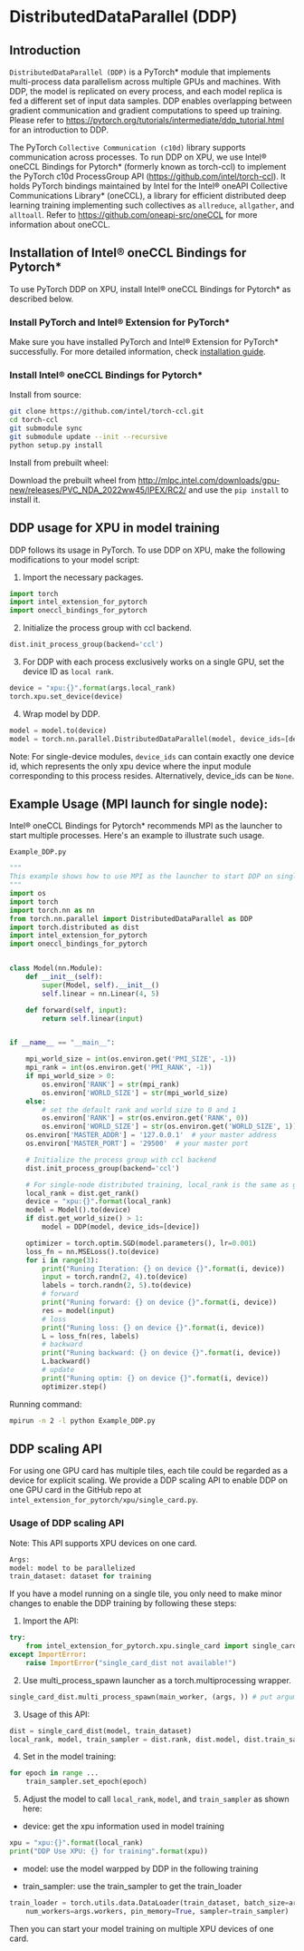 # DistributedDataParallel (DDP)

## Introduction
`DistributedDataParallel (DDP)` is a PyTorch\* module that implements multi-process data parallelism across multiple GPUs and machines. With DDP, the model is replicated on every process, and each model replica is fed a different set of input data samples. DDP enables overlapping between gradient communication and gradient computations to speed up training. Please refer to https://pytorch.org/tutorials/intermediate/ddp_tutorial.html for an introduction to DDP.

The PyTorch `Collective Communication (c10d)` library supports communication across processes. To run DDP on XPU, we use Intel® oneCCL Bindings for Pytorch\* (formerly known as torch-ccl) to implement the PyTorch c10d ProcessGroup API (https://github.com/intel/torch-ccl). It holds PyTorch bindings maintained by Intel for the Intel® oneAPI Collective Communications Library\* (oneCCL), a library for efficient distributed deep learning training implementing such collectives as `allreduce`, `allgather`, and `alltoall`. Refer to https://github.com/oneapi-src/oneCCL for more information about oneCCL.

## Installation of Intel® oneCCL Bindings for Pytorch\*

To use PyTorch DDP on XPU, install Intel® oneCCL Bindings for Pytorch\* as described below.
### Install PyTorch and Intel® Extension for PyTorch\*

Make sure you have installed PyTorch and Intel® Extension for PyTorch\* successfully.
For more detailed information, check [installation guide](../installation.md).  

### Install Intel® oneCCL Bindings for Pytorch\*

Install from source:
```bash
git clone https://github.com/intel/torch-ccl.git
cd torch-ccl
git submodule sync 
git submodule update --init --recursive
python setup.py install
```

Install from prebuilt wheel:

Download the prebuilt wheel from http://mlpc.intel.com/downloads/gpu-new/releases/PVC_NDA_2022ww45/IPEX/RC2/ and use the `pip install` to install it.

## DDP usage for XPU in model training 

DDP follows its usage in PyTorch. To use DDP on XPU, make the following modifications to your model script:

1. Import the necessary packages.

```python
import torch
import intel_extension_for_pytorch 
import oneccl_bindings_for_pytorch
```      

2. Initialize the process group with ccl backend.

```python
dist.init_process_group(backend='ccl')
```        

3. For DDP with each process exclusively works on a single GPU, set the device ID as `local rank`.

```python 
device = "xpu:{}".format(args.local_rank)
torch.xpu.set_device(device)
```

4. Wrap model by DDP.

```python
model = model.to(device)
model = torch.nn.parallel.DistributedDataParallel(model, device_ids=[device])
```

Note: For single-device modules, `device_ids` can contain exactly one device id, which represents the only xpu device where the input module corresponding to this process resides. Alternatively, device_ids can be `None`.

## Example Usage (MPI launch for single node):
Intel® oneCCL Bindings for Pytorch\* recommends MPI as the launcher to start multiple processes.  Here's an example to illustrate such usage.

`Example_DDP.py`

```python
"""
This example shows how to use MPI as the launcher to start DDP on single node with multiple devices.
"""
import os
import torch
import torch.nn as nn
from torch.nn.parallel import DistributedDataParallel as DDP
import torch.distributed as dist
import intel_extension_for_pytorch
import oneccl_bindings_for_pytorch


class Model(nn.Module):
    def __init__(self):
        super(Model, self).__init__()
        self.linear = nn.Linear(4, 5)

    def forward(self, input):
        return self.linear(input)


if __name__ == "__main__":

    mpi_world_size = int(os.environ.get('PMI_SIZE', -1))
    mpi_rank = int(os.environ.get('PMI_RANK', -1))
    if mpi_world_size > 0:
        os.environ['RANK'] = str(mpi_rank)
        os.environ['WORLD_SIZE'] = str(mpi_world_size)
    else:
        # set the default rank and world size to 0 and 1
        os.environ['RANK'] = str(os.environ.get('RANK', 0))
        os.environ['WORLD_SIZE'] = str(os.environ.get('WORLD_SIZE', 1))
    os.environ['MASTER_ADDR'] = '127.0.0.1'  # your master address
    os.environ['MASTER_PORT'] = '29500'  # your master port

    # Initialize the process group with ccl backend
    dist.init_process_group(backend='ccl')

    # For single-node distributed training, local_rank is the same as global rank
    local_rank = dist.get_rank()
    device = "xpu:{}".format(local_rank)
    model = Model().to(device)
    if dist.get_world_size() > 1:
        model = DDP(model, device_ids=[device])

    optimizer = torch.optim.SGD(model.parameters(), lr=0.001)
    loss_fn = nn.MSELoss().to(device)
    for i in range(3):
        print("Runing Iteration: {} on device {}".format(i, device))
        input = torch.randn(2, 4).to(device)
        labels = torch.randn(2, 5).to(device)
        # forward
        print("Runing forward: {} on device {}".format(i, device))
        res = model(input)
        # loss
        print("Runing loss: {} on device {}".format(i, device))
        L = loss_fn(res, labels)
        # backward
        print("Runing backward: {} on device {}".format(i, device))
        L.backward()
        # update
        print("Runing optim: {} on device {}".format(i, device))
        optimizer.step()
```

Running command:
```bash
mpirun -n 2 -l python Example_DDP.py
```

## DDP scaling API
For using one GPU card has multiple tiles, each tile could be regarded as a device for explicit scaling. We provide a DDP scaling API to enable DDP on one GPU card in the GitHub repo at `intel_extension_for_pytorch/xpu/single_card.py`.

### Usage of DDP scaling API 
Note: This API supports XPU devices on one card.

```python
Args:
model: model to be parallelized
train_dataset: dataset for training
```

If you have a model running on a single tile, you only need to make minor changes to enable the DDP training by following these steps:

1. Import the API:

```python
try:
    from intel_extension_for_pytorch.xpu.single_card import single_card_dist
except ImportError:
    raise ImportError("single_card_dist not available!")
```

2. Use multi_process_spawn launcher as a torch.multiprocessing wrapper.

```python
single_card_dist.multi_process_spawn(main_worker, (args, )) # put arguments of main_worker into a tuple
```

3. Usage of this API:

```python
dist = single_card_dist(model, train_dataset)
local_rank, model, train_sampler = dist.rank, dist.model, dist.train_sampler
```

4. Set in the model training:

```python
for epoch in range ...
    train_sampler.set_epoch(epoch)
```

5. Adjust the model to call `local_rank`, `model`, and `train_sampler` as shown here:

- device: get the xpu information used in model training

```python
xpu = "xpu:{}".format(local_rank)
print("DDP Use XPU: {} for training".format(xpu))
```

- model: use the model warpped by DDP in the following training

- train_sampler: use the train_sampler to get the train_loader

```python
train_loader = torch.utils.data.DataLoader(train_dataset, batch_size=args.batch_size, shuffle=(train_sampler is None),
    num_workers=args.workers, pin_memory=True, sampler=train_sampler)
```
Then you can start your model training on multiple XPU devices of one card.

